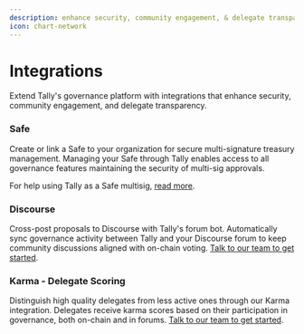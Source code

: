 ```yaml
---
description: enhance security, community engagement, & delegate transparency.
icon: chart-network
---
```


# Integrations

Extend Tally's governance platform with integrations that enhance security, community engagement, and delegate transparency.

### **Safe**

Create or link a Safe to your organization for secure multi-signature treasury management. Managing your Safe through Tally enables access to all governance features maintaining the security of multi-sig approvals.

For help using Tally as a Safe multisig, [read more](../../../how-to-use-tally/use-tally-as-a-safe-multisig/).

### **Discourse**

Cross-post proposals to Discourse with Tally's forum bot. Automatically sync governance activity between Tally and your Discourse forum to keep community discussions aligned with on-chain voting. [Talk to our team to get started](http://tally.xyz/contact).

### **Karma - Delegate Scoring**

Distinguish high quality delegates from less active ones through our Karma integration. Delegates receive karma scores based on their participation in governance, both on-chain and in forums. [Talk to our team to get started](http://tally.xyz/contact).
